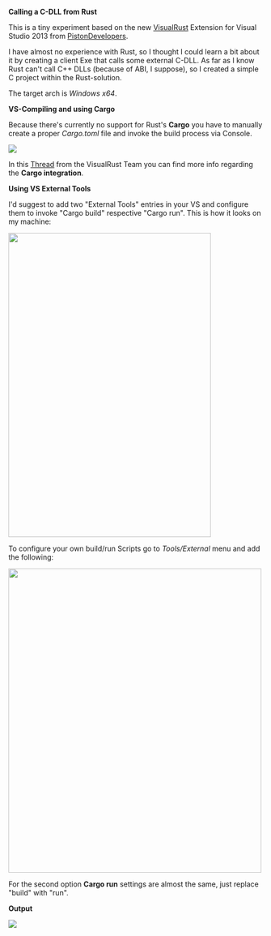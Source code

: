 **Calling a C-DLL from Rust**

This is a tiny experiment based on the new <a href="https://github.com/PistonDevelopers/VisualRust" target="_blank">VisualRust</a> Extension for Visual Studio 2013
from <a href="http://www.piston.rs/" target="_blank">PistonDevelopers</a>.

I have almost no experience with Rust, so I thought I could learn a bit about it by creating a
client Exe that calls some external C-DLL. As far as I know Rust can't call C++ DLLs (because of ABI, I suppose), so I created a
simple C project within the Rust-solution.

The target arch is *Windows x64*.

**VS-Compiling and using Cargo**

Because there's currently no support for Rust's **Cargo** you have to manually create a proper *Cargo.toml* file and invoke
the build process via Console.

<img src="http://p71.imgup.net/cargo_tomlaa20.png">

In this <a href="https://github.com/PistonDevelopers/VisualRust/issues/3" target="_blank">Thread</a> from the VisualRust Team you can find more info
regarding the **Cargo integration**.

**Using VS External Tools**

I'd suggest to add two "External Tools" entries in your VS and configure them to invoke "Cargo build" respective "Cargo run".
This is how it looks on my machine:

<img src="http://w70.imgup.net/external_t0dcd.png" height="600" width="400">

To configure your own build/run Scripts go to *Tools/External* menu and add the following:

<img src="http://o14.imgup.net/cargo_buil8014.png"  height="600" width="500">

For the second option **Cargo run** settings are almost the same, just replace "build" with "run".

**Output**

<img src="http://r44.imgup.net/msvs_rust_31d0.png">